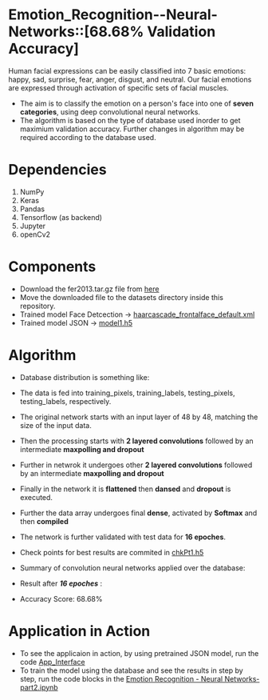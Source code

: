 # Emotion_Recognition--Neural-Networks::[68.68% Validation Accuracy]
Human facial expressions can be easily classified into 7 basic emotions: happy, sad, surprise, fear, anger, disgust, and neutral. Our facial emotions are expressed through activation of specific sets of facial muscles.
* The aim is to classify the emotion on a person's face into one of **seven categories**, using deep convolutional neural networks.
* The algorithm is based on the type of database used inorder to get maximium validation accuracy. Further changes in algorithm may be required according to the database used.

# Dependencies
1. NumPy
2. Keras
3. Pandas
4. Tensorflow (as backend)
5. Jupyter
6. openCv2

# Components
* Download the fer2013.tar.gz file from [here](https://www.kaggle.com/c/challenges-in-representation-learning-facial-expression-recognition-challenge/data)
* Move the downloaded file to the datasets directory inside this repository.
* Trained model Face Detcection -> [haarcascade_frontalface_default.xml](https://github.com/piyush2896/Facial-Expression-Recognition-Challenge/blob/master/face_model.h5)
* Trained model JSON -> [model1.h5](https://github.com/shreyashk09/Emotion-Recognition---Neural-Networks/blob/master/model1.json)

# Algorithm
* Database distribution is something like:

* The data is fed into training_pixels, training_labels, testing_pixels, testing_labels, respectively.
* The original network starts with an input layer of 48 by 48, matching the size of the input data.
* Then the processing starts with **2 layered convolutions** followed by an intermediate **maxpolling and dropout**
* Further in netwrok it undergoes other **2 layered convolutions** followed by an intermediate **maxpolling and dropout**
* Finally in the network it is **flattened** then **dansed** and **dropout** is executed.
* Further the data array undergoes final **dense**, activated by **Softmax** and then **compiled**
* The network is further validated with test data for **16 epoches**.
* Check points for best results are commited in [chkPt1.h5](https://github.com/shreyashk09/Emotion-Recognition---Neural-Networks/blob/master/chkPt1.h5)
* Summary of convolution neural networks applied over the database:

* Result after ***16 epoches*** :

* Accuracy Score: 68.68%

# Application in Action
* To see the applicaion in action, by using pretrained JSON model, run the code [App_Interface](https://github.com/shreyashk09/Emotion-Recognition---Neural-Networks/blob/master/Interface.py)
* To train the model using the database and see the results in step by step, run the code blocks in the [Emotion Recognition - Neural Networks-part2.ipynb](https://github.com/shreyashk09/Emotion-Recognition---Neural-Networks)

